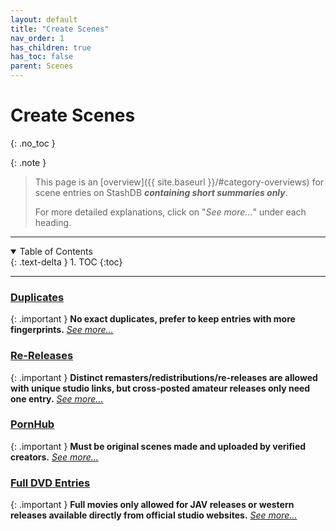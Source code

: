 ```yaml
---
layout: default
title: "Create Scenes"
nav_order: 1
has_children: true
has_toc: false
parent: Scenes
---
```


# Create Scenes
{: .no_toc }

{: .note }
>
> This page is an [overview]({{ site.baseurl }}/#category-overviews) for scene entries on StashDB ***containing short summaries only***.
> 
> For more detailed explanations, click on "*See more...*" under each heading.

***

<details open markdown="block">
  <summary>
    Table of Contents
  </summary>
  {: .text-delta }
1. TOC
{:toc}
</details>

***

### [Duplicates](duplicate-scenes)

{: .important }
**No exact duplicates, prefer to keep entries with more fingerprints.** *[See more...](duplicate-scenes)*


### [Re-Releases](re-releases)

{: .important }
**Distinct remasters/redistributions/re-releases are allowed with unique studio links, but cross-posted amateur releases only need one entry.** *[See more...](re-releases)*


### [PornHub](pornhub-scenes)

{: .important }
**Must be original scenes made and uploaded by verified creators.** *[See more...](pornhub-scenes)*


### [Full DVD Entries](full-dvd-entries)

{: .important }
**Full movies only allowed for JAV releases or western releases available directly from official studio websites.** *[See more...](full-dvd-entries)*

